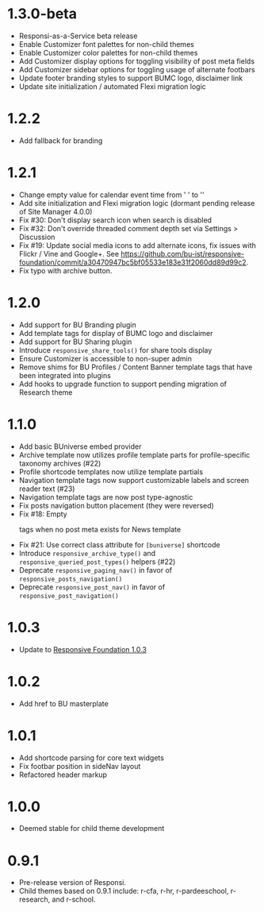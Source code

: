 # 1.3.0-beta

* Responsi-as-a-Service beta release
* Enable Customizer font palettes for non-child themes
* Enable Customizer color palettes for non-child themes
* Add Customizer display options for toggling visibility of post meta fields
* Add Customizer sidebar options for toggling usage of alternate footbars
* Update footer branding styles to support BUMC logo, disclaimer link
* Update site initialization / automated Flexi migration logic

# 1.2.2

* Add fallback for branding

# 1.2.1

* Change empty value for calendar event time from '&nbsp;' to ''
* Add site initialization and Flexi migration logic (dormant pending release of Site Manager 4.0.0)
* Fix #30: Don't display search icon when search is disabled
* Fix #32: Don't override threaded comment depth set via Settings > Discussion
* Fix #19: Update social media icons to add alternate icons, fix issues with Flickr / Vine and Google+. See https://github.com/bu-ist/responsive-foundation/commit/a30470947bc5bf05533e183e31f2060dd89d99c2.
* Fix typo with archive button.

# 1.2.0

* Add support for BU Branding plugin
* Add template tags for display of BUMC logo and disclaimer
* Add support for BU Sharing plugin
* Introduce `responsive_share_tools()` for share tools display
* Ensure Customizer is accessible to non-super admin
* Remove shims for BU Profiles / Content Banner template tags that have been integrated into plugins
* Add hooks to upgrade function to support pending migration of Research theme

# 1.1.0

* Add basic BUniverse embed provider
* Archive template now utilizes profile template parts for profile-specific taxonomy archives (#22)
* Profile shortcode templates now utilize template partials
* Navigation template tags now support customizable labels and screen reader text (#23)
* Navigation template tags are now post type-agnostic
* Fix posts navigation button placement (they were reversed)
* Fix #18: Empty <p> tags when no post meta exists for News template
* Fix #21: Use correct class attribute for `[buniverse]` shortcode
* Introduce `responsive_archive_type()` and `responsive_queried_post_types()` helpers (#22)
* Deprecate `responsive_paging_nav()` in favor of `responsive_posts_navigation()`
* Deprecate `responsive_post_nav()` in favor of `responsive_post_navigation()`

 # 1.0.3

* Update to [Responsive Foundation 1.0.3](https://github.com/bu-ist/responsive-foundation/releases/tag/1.0.3)

# 1.0.2

* Add href to BU masterplate

# 1.0.1

* Add shortcode parsing for core text widgets
* Fix footbar position in sideNav layout
* Refactored header markup

# 1.0.0

* Deemed stable for child theme development

# 0.9.1

* Pre-release version of Responsi.
* Child themes based on 0.9.1 include: r-cfa, r-hr, r-pardeeschool, r-research, and r-school.
